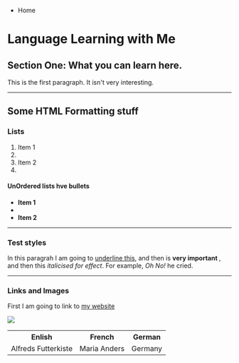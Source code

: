 <ul class="breadcrumb">
  <li>Home</li>
</ul>


<h1>Language Learning with Me</h1>

<h2>Section One: What you can learn here.</h2>

<p>This is the first paragraph.
It isn't very interesting.</p>
<p>
  <ing src="ing/cat.png" />
            
<hr>
<h2>Some HTML Formatting stuff </h2>
<h3> Lists  </h3>
<ol>
  <li>Item 1<li>
 <li>Item 2<li>   
    </ol>

<h4>UnOrdered lists hve bullets<h4>
<ul>
  <li>Item 1<li>
  <li>Item 2</li>
  </ul>
  
  <hr>
  
  
  <h3>Test styles </h3>
  <p>In this paragrah I am going to <u>underline this</u>, and then is <strong> very important </strong>, and then this <em>italicised for effect</em>. For example, <em> Oh No! </em> he cried. </p>
  
  <hr>

<h3>Links and Images </h3>
<p> First I am going to link to <a href="https://qmplus.qmul.ac.uk/course/view.php?id=741"> my website </a></p>
  
<img src="https://www.what-dog.net/Images/faces2/scroll0015.jpg" />
<table>
  <tr>
    <th>Enlish</th>
    <th>French</th>
    <th>German</th>
  </tr>
  <tr>
    <td>Alfreds Futterkiste</td>
    <td>Maria Anders</td>
    <td>Germany</td>
  </tr>
  <tr>
    
  
</table>




